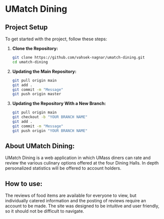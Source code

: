 # UMatch Dining
## Project Setup
To get started with the project, follow these steps:
1. **Clone the Repository:**
   ```sh
   git clone https://github.com/vahsek-nagnar/umatch-dining.git
   cd umatch-dining

2. **Updating the Main Repository:**
   ```sh
   git pull origin main
   git add .
   git commit -m "Message"
   git push origin master
4. **Updating the Repository With a New Branch:**
   ```sh
   git pull origin main
   git checkout -b "YOUR BRANCH NAME"
   git add .
   git commit -m "Message"
   git push origin "YOUR BRANCH NAME"

## About UMatch Dining:

UMatch Dining is a web application in which UMass diners can rate and review the various culinary options offered at the four Dining Halls. In depth personalized statistics will be offered to account holders.

## How to use:

The reviews of food items are available for everyone to view, but individually catered information and the posting of reviews require an account to be made. The site was designed to be intuitive and user friendly, so it should not be difficult to navigate.
